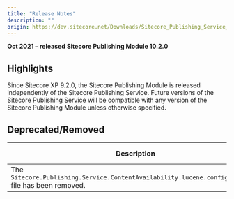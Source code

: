 ```yaml
---
title: "Release Notes"
description: ""
origin: https://dev.sitecore.net/Downloads/Sitecore_Publishing_Service_Module/10x/Sitecore_Publishing_Service_Module_1020/Release_Notes
---
```


**Oct 2021 – released Sitecore Publishing Module 10.2.0**

## Highlights

Since Sitecore XP 9.2.0, the Sitecore Publishing Module is released independently of the Sitecore Publishing Service. Future versions of the Sitecore Publishing Service will be compatible with any version of the Sitecore Publishing Module unless otherwise specified.

## Deprecated/Removed

 | Description | ADO no. |
 | --- | --- |
 | ​The `Sitecore.Publishing.Service.ContentAvailability.lucene.config.disabled` file has been removed.​​​​​​​ | 407376 |